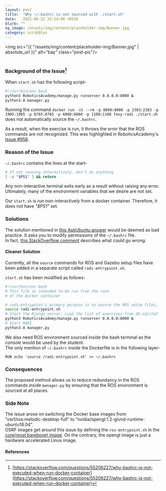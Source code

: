 ```yaml
---
layout: post
title:  "Why ~/.bashrc is not sourced with ./start.sh"
date:   2021-06-22 23:14:00 +0530
blurb: ""
og_image: /assets/img/content/placeholder-img/Banner.jpg
category: scribbles
---
```


<img src="{{ "/assets/img/content/placeholder-img/Banner.jpg" | absolute_url }}" alt="bay" class="post-pic"/>
<br />
<br />

### Background of the Issue[^1]
When `start.sh` has the following script-
```sh
#!/usr/bin/env bash
python3 RoboticsAcademy/manage.py runserver 0.0.0.0:8000 &
python3.8 manager.py
```

Running the command `docker run -it --rm -p 8000:8000 -p 2303:2303 -p 1905:1905 -p 8765:8765 -p 6080:6080 -p 1108:1108 foxy-radi ./start.sh` does not automatically source the `~/.bashrc`.

As a result, when the exercise is run, it throws the error that the ROS commands are not recognized. This was highlighted in RoboticsAcademy's [Issue #958](https://github.com/JdeRobot/RoboticsAcademy/issues/958).


### Reason of the Issue
`~/.bashrc` contains the lines at the start-
```sh
# If not running interactively, don't do anything
[ -z "$PS1" ] && return
```
Any non-interactive terminal exits early as a result without raising any error. Ultimately, many of the environment variables that we desire are not set.

Our `start.sh` is run non-interactively from a docker container. Therefore, it does not have _"$PS1"_ set.

### Solutions
The solution mentioned in [this AskUbuntu answer](https://askubuntu.com/a/77053/771449) would be deemed as bad practice. It asks you to modify permissions of the `~/.bashrc` file.  
In fact, [this StackOverflow comment](https://stackoverflow.com/questions/55990383/correct-way-to-source-bashrc-for-non-interactive-shell#comment98634311_55990383) describes what could go wrong.

#### Cleaner Solution
Currently, all the `source` commands for ROS and Gazebo setup files have been added in a separate script called `radi-entrypoint.sh`.

`start.sh` has been modified as follows-
```sh
#!/usr/bin/env bash
# This file is intended to be run from the root
# of the Docker container

# radi-entrypoint's primary purpose is to source the ROS setup files.
source radi-entrypoint.sh
# Start the Django server. Load the list of exercises from db.sqlite3
python3 RoboticsAcademy/manage.py runserver 0.0.0.0:8000 &
# Start RADI
python3.8 manager.py
```

We also need ROS environment sourced inside the bash terminal as the _console_ would be used by the student.  
The only mention of `~/.bashrc` inside the Dockerfile is in the following layer-
```docker
RUN echo 'source /radi-entrypoint.sh' >> ~/.bashrc
```

### Consequences
The proposed method allows us to reduce redundancy in the ROS commands inside `manager.py` by ensuring that the ROS environment is sourced at all places.

### Side Note
The issue arose on switching the Docker base images from "osrf/ros:melodic-desktop-full" to "nvidia/opengl:1.2-glvnd-runtime-ubuntu18.04".  
OSRF images get around this issue by defining the `ros-entrypoint.sh` in the [core(most barebone) image](https://github.com/osrf/docker_images/blob/master/ros/melodic/ubuntu/bionic/ros-core/Dockerfile#L38). On the contrary, the opengl image is just a hardware accelerated Linux image.


#### References
[^1]: [https://stackoverflow.com/questions/55206227/why-bashrc-is-not-executed-when-run-docker-container](https://stackoverflow.com/questions/55206227/why-bashrc-is-not-executed-when-run-docker-container)